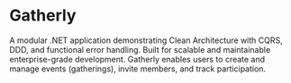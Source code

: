 # Gatherly
A modular .NET application demonstrating Clean Architecture with CQRS, DDD, and functional error handling. Built for scalable and maintainable enterprise-grade development. Gatherly enables users to create and manage events (gatherings), invite members, and track participation.
